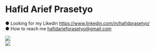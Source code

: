 # Hafid Arief Prasetyo

● Looking for my Likedin https://www.linkedin.com/in/hafidprasetyo/ <br/>
● How to reach me hafidariefprasetyo@gmail.com

![](https://github-readme-stats.vercel.app/api?username=hafidprasetyo&theme=blue-green)<br/>
![](https://github-readme-stats.vercel.app/api/top-langs/?username=hafidprasetyo&theme=blue-green)
